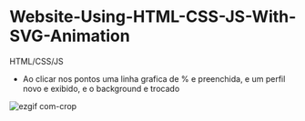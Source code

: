 # Website-Using-HTML-CSS-JS-With-SVG-Animation

HTML/CSS/JS

* Ao clicar nos pontos uma linha grafica de % e preenchida, e um perfil novo e exibido, e o background e trocado


![ezgif com-crop](https://user-images.githubusercontent.com/46541402/79916598-66a1cb80-83ff-11ea-9e22-42fb98d4eab1.gif)
